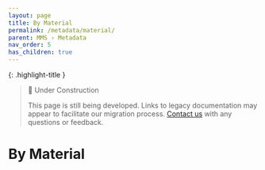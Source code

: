 ```yaml
---
layout: page
title: By Material
permalink: /metadata/material/
parent: MMS › Metadata
nav_order: 5
has_children: true
---
```


{: .highlight-title }
> 🚧 Under Construction
>
> This page is still being developed. Links to legacy documentation may appear to facilitate our migration process. [Contact us](/metadata-documentation/contact/) with any questions or feedback.

# By Material